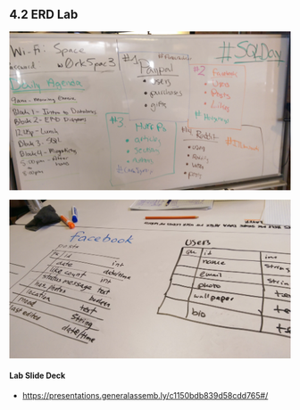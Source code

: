 ## 4.2 ERD Lab

![SQLDAY](sql_day_erd_exercise.jpg)

![Table Drawing](table_drawing.jpg)

#### Lab Slide Deck

* https://presentations.generalassemb.ly/c1150bdb839d58cdd765#/
